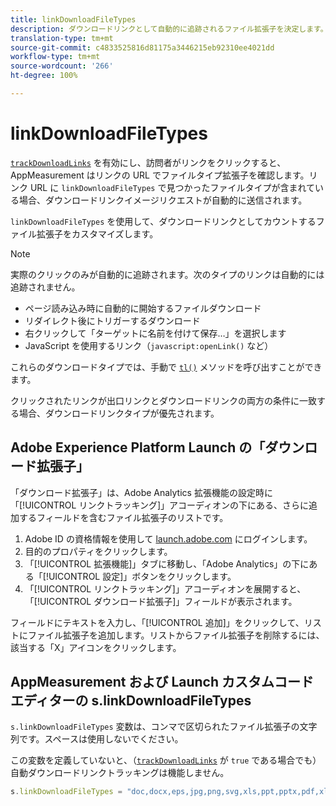 ```yaml
---
title: linkDownloadFileTypes
description: ダウンロードリンクとして自動的に追跡されるファイル拡張子を決定します。
translation-type: tm+mt
source-git-commit: c4833525816d81175a3446215eb92310ee4021dd
workflow-type: tm+mt
source-wordcount: '266'
ht-degree: 100%

---
```



# linkDownloadFileTypes

[`trackDownloadLinks`](trackdownloadlinks.md) を有効にし、訪問者がリンクをクリックすると、AppMeasurement はリンクの URL でファイルタイプ拡張子を確認します。リンク URL に `linkDownloadFileTypes` で見つかったファイルタイプが含まれている場合、ダウンロードリンクイメージリクエストが自動的に送信されます。

`linkDownloadFileTypes` を使用して、ダウンロードリンクとしてカウントするファイル拡張子をカスタマイズします。

>[!NOTE]
>
> 実際のクリックのみが自動的に追跡されます。次のタイプのリンクは自動的には追跡されません。
>
> * ページ読み込み時に自動的に開始するファイルダウンロード
> * リダイレクト後にトリガーするダウンロード
> * 右クリックして「ターゲットに名前を付けて保存…」を選択します
> * JavaScript を使用するリンク（`javascript:openLink()` など）
>
> これらのダウンロードタイプでは、手動で [`tl()`](../functions/tl-method.md) メソッドを呼び出すことができます。

クリックされたリンクが出口リンクとダウンロードリンクの両方の条件に一致する場合、ダウンロードリンクタイプが優先されます。

## Adobe Experience Platform Launch の「ダウンロード拡張子」

「ダウンロード拡張子」は、Adobe Analytics 拡張機能の設定時に「[!UICONTROL リンクトラッキング]」アコーディオンの下にある、さらに追加するフィールドを含むファイル拡張子のリストです。

1. Adobe ID の資格情報を使用して [launch.adobe.com](https://launch.adobe.com) にログインします。
2. 目的のプロパティをクリックします。
3. 「[!UICONTROL 拡張機能]」タブに移動し、「Adobe Analytics」の下にある「[!UICONTROL 設定]」ボタンをクリックします。
4. 「[!UICONTROL リンクトラッキング]」アコーディオンを展開すると、「[!UICONTROL ダウンロード拡張子]」フィールドが表示されます。

フィールドにテキストを入力し、「[!UICONTROL 追加]」をクリックして、リストにファイル拡張子を追加します。リストからファイル拡張子を削除するには、該当する「X」アイコンをクリックします。

## AppMeasurement および Launch カスタムコードエディターの s.linkDownloadFileTypes 

`s.linkDownloadFileTypes` 変数は、コンマで区切られたファイル拡張子の文字列です。スペースは使用しないでください。

この変数を定義していないと、（[`trackDownloadLinks`](trackdownloadlinks.md) が `true` である場合でも）自動ダウンロードリンクトラッキングは機能しません。

```js
s.linkDownloadFileTypes = "doc,docx,eps,jpg,png,svg,xls,ppt,pptx,pdf,xlsx,tab,csv,zip,txt,vsd,vxd,xml,js,css,rar,exe,wma,mov,avi,wmv,mp3,wav,m4v";
```

